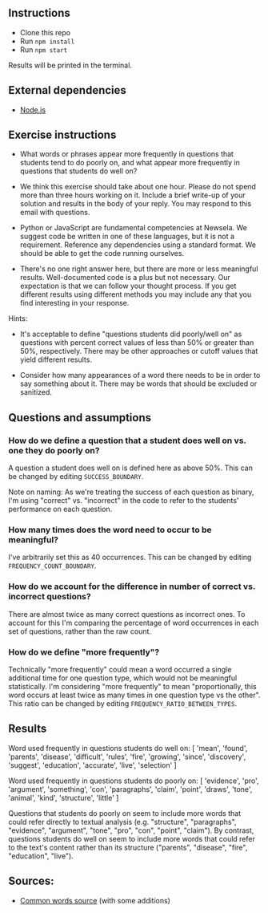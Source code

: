 ## Instructions

- Clone this repo
- Run `npm install`
- Run `npm start`

Results will be printed in the terminal.

## External dependencies

- [Node.js](https://nodejs.org/en/)

## Exercise instructions

- What words or phrases appear more frequently in questions that students tend to do poorly on, and what appear more frequently in questions that students do well on?

- We think this exercise should take about one hour. Please do not spend more than three hours working on it. Include a brief write-up of your solution and results in the body of your reply. You may respond to this email with questions.

- Python or JavaScript are fundamental competencies at Newsela. We suggest code be written in one of these languages, but it is not a requirement. Reference any dependencies using a standard format. We should be able to get the code running ourselves.

- There's no one right answer here, but there are more or less meaningful results. Well-documented code is a plus but not necessary. Our expectation is that we can follow your thought process. If you get different results using different methods you may include any that you find interesting in your response.

Hints:

- It's acceptable to define "questions students did poorly/well on" as questions with percent correct values of less than 50% or greater than 50%, respectively. There may be other approaches or cutoff values that yield different results.

- Consider how many appearances of a word there needs to be in order to say something about it. There may be words that should be excluded or sanitized.

## Questions and assumptions

### How do we define a question that a student does well on vs. one they do poorly on?

A question a student does well on is defined here as above 50%. This can be changed by editing `SUCCESS_BOUNDARY`.

Note on naming: As we're treating the success of each question as binary, I'm using "correct" vs. "incorrect" in the code to refer to the students' performance on each question.

### How many times does the word need to occur to be meaningful?

I've arbitrarily set this as 40 occurrences. This can be changed by editing `FREQUENCY_COUNT_BOUNDARY`.

### How do we account for the difference in number of correct vs. incorrect questions?

There are almost twice as many correct questions as incorrect ones. To account for this I'm comparing the percentage of word occurrences in each set of questions, rather than the raw count.

### How do we define "more frequently"? 

Technically "more frequently" could mean a word occurred a single additional time for one question type, which would not be meaningful statistically. I'm considering "more frequently" to mean "proportionally, this word occurs at least twice as many times in one question type vs the other". This ratio can be changed by editing `FREQUENCY_RATIO_BETWEEN_TYPES`.

## Results

Word used frequently in questions students do well on: [
  'mean',      'found',
  'parents',   'disease',
  'difficult', 'rules',
  'fire',      'growing',
  'since',     'discovery',
  'suggest',   'education',
  'accurate',  'live',
  'selection'
]

Word used frequently in questions students do poorly on: [
  'evidence',  'pro',
  'argument',  'something',
  'con',       'paragraphs',
  'claim',     'point',
  'draws',     'tone',
  'animal',    'kind',
  'structure', 'little'
]

Questions that students do poorly on seem to include more words that could refer directly to textual analysis (e.g. "structure", "paragraphs", "evidence", "argument", "tone", "pro", "con", "point", "claim"). By contrast, questions students do well on seem to include more words that could refer to the text's content rather than its structure ("parents", "disease", "fire", "education", "live").

## Sources:

- [Common words source](https://www.englishclub.com/vocabulary/common-words-100.htm) (with some additions)

